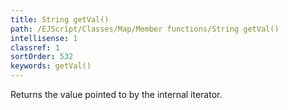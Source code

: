 ```yaml
---
title: String getVal()
path: /EJScript/Classes/Map/Member functions/String getVal()
intellisense: 1
classref: 1
sortOrder: 532
keywords: getVal()
---
```



Returns the value pointed to by the internal iterator.


